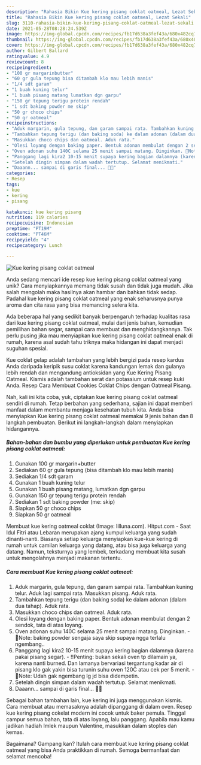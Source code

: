 ```yaml
---
description: "Rahasia Bikin Kue kering pisang coklat oatmeal, Lezat Sekali"
title: "Rahasia Bikin Kue kering pisang coklat oatmeal, Lezat Sekali"
slug: 3110-rahasia-bikin-kue-kering-pisang-coklat-oatmeal-lezat-sekali
date: 2021-05-28T08:28:24.539Z
image: https://img-global.cpcdn.com/recipes/fb17d638a3fef43a/680x482cq70/kue-kering-pisang-coklat-oatmeal-foto-resep-utama.jpg
thumbnail: https://img-global.cpcdn.com/recipes/fb17d638a3fef43a/680x482cq70/kue-kering-pisang-coklat-oatmeal-foto-resep-utama.jpg
cover: https://img-global.cpcdn.com/recipes/fb17d638a3fef43a/680x482cq70/kue-kering-pisang-coklat-oatmeal-foto-resep-utama.jpg
author: Gilbert Ballard
ratingvalue: 4.9
reviewcount: 8
recipeingredient:
- "100 gr margarinbutter"
- "60 gr gula tepung bisa ditambah klo mau lebih manis"
- "1/4 sdt garam"
- "1 buah kuning telur"
- "1 buah pisang matang lumatkan dgn garpu"
- "150 gr tepung terigu protein rendah"
- "1 sdt baking powder me skip"
- "50 gr choco chips"
- "50 gr oatmeal"
recipeinstructions:
- "Aduk margarin, gula tepung, dan garam sampai rata. Tambahkan kuning telur. Aduk lagi sampai rata. Masukkan pisang. Aduk rata."
- "Tambahkan tepung terigu (dan baking soda) ke dalam adonan (dalam dua tahap). Aduk rata."
- "Masukkan choco chips dan oatmeal. Aduk rata."
- "Olesi loyang dengan baking paper. Bentuk adonan membulat dengan 2 sendok, tata di atas loyang."
- "Oven adonan suhu 140C selama 25 menit sampai matang. Dinginkan. 🔅Note: baking powder sengaja saya skip supaya ngga terlalu ngembang.."
- "Panggang lagi kira2 10-15 menit supaya kering bagian dalamnya (karena pakai pisang segar).  ‼️Penting: bukan sekali oven tp dilamain ya, karena nanti burned. Dan lamanya bervariasi tergantung kadar air di pisang klo gak yakin bisa turunin suhu oven 120C atau cek per 5 menit. 🔅Note: Udah gak ngembang lg jd bisa didempetin."
- "Setelah dingin simpan dalam wadah tertutup. Selamat menikmati."
- "Daaann... sampai di garis final... 🎊🎉"
categories:
- Resep
tags:
- kue
- kering
- pisang

katakunci: kue kering pisang 
nutrition: 119 calories
recipecuisine: Indonesian
preptime: "PT19M"
cooktime: "PT46M"
recipeyield: "4"
recipecategory: Lunch

---
```



![Kue kering pisang coklat oatmeal](https://img-global.cpcdn.com/recipes/fb17d638a3fef43a/680x482cq70/kue-kering-pisang-coklat-oatmeal-foto-resep-utama.jpg)

Anda sedang mencari ide resep kue kering pisang coklat oatmeal yang unik? Cara menyiapkannya memang tidak susah dan tidak juga mudah. Jika salah mengolah maka hasilnya akan hambar dan bahkan tidak sedap. Padahal kue kering pisang coklat oatmeal yang enak seharusnya punya aroma dan cita rasa yang bisa memancing selera kita.

Ada beberapa hal yang sedikit banyak berpengaruh terhadap kualitas rasa dari kue kering pisang coklat oatmeal, mulai dari jenis bahan, kemudian pemilihan bahan segar, sampai cara membuat dan menghidangkannya. Tak perlu pusing jika mau menyiapkan kue kering pisang coklat oatmeal enak di rumah, karena asal sudah tahu triknya maka hidangan ini dapat menjadi suguhan spesial.

Kue coklat gelap adalah tambahan yang lebih bergizi pada resep kardus Anda daripada keripik susu coklat karena kandungan lemak dan gulanya lebih rendah dan mengandung antioksidan yang Kue Kering Pisang Oatmeal. Kismis adalah tambahan serat dan potassium untuk resep kuki Anda. Resep Cara Membuat Cookies Coklat Chips dengan Oatmeal Pisang.


Nah, kali ini kita coba, yuk, ciptakan kue kering pisang coklat oatmeal sendiri di rumah. Tetap berbahan yang sederhana, sajian ini dapat memberi manfaat dalam membantu menjaga kesehatan tubuh kita. Anda bisa menyiapkan Kue kering pisang coklat oatmeal memakai 9 jenis bahan dan 8 langkah pembuatan. Berikut ini langkah-langkah dalam menyiapkan hidangannya.

<!--inarticleads1-->

##### Bahan-bahan dan bumbu yang diperlukan untuk pembuatan Kue kering pisang coklat oatmeal:

1. Gunakan 100 gr margarin+butter
1. Sediakan 60 gr gula tepung (bisa ditambah klo mau lebih manis)
1. Sediakan 1/4 sdt garam
1. Gunakan 1 buah kuning telur
1. Gunakan 1 buah pisang matang, lumatkan dgn garpu
1. Gunakan 150 gr tepung terigu protein rendah
1. Sediakan 1 sdt baking powder (me: skip)
1. Siapkan 50 gr choco chips
1. Siapkan 50 gr oatmeal


Membuat kue kering oatmeal coklat (Image: lilluna.com). Hitput.com - Saat Idul Fitri atau Lebaran merupakan ajang kumpul keluarga yang sudah dinanti-nanti. Biasanya setiap keluarga menyiapkan kue-kue kering di rumah untuk camilan keluarga yang datang, atau bisa juga keluarga yang datang. Namun, teksturnya yang lembek, terkadang membuat kita susah untuk mengolahnya menjadi makanan tertentu. 

<!--inarticleads2-->

##### Cara membuat Kue kering pisang coklat oatmeal:

1. Aduk margarin, gula tepung, dan garam sampai rata. Tambahkan kuning telur. Aduk lagi sampai rata. Masukkan pisang. Aduk rata.
1. Tambahkan tepung terigu (dan baking soda) ke dalam adonan (dalam dua tahap). Aduk rata.
1. Masukkan choco chips dan oatmeal. Aduk rata.
1. Olesi loyang dengan baking paper. Bentuk adonan membulat dengan 2 sendok, tata di atas loyang.
1. Oven adonan suhu 140C selama 25 menit sampai matang. Dinginkan. - 🔅Note: baking powder sengaja saya skip supaya ngga terlalu ngembang..
1. Panggang lagi kira2 10-15 menit supaya kering bagian dalamnya (karena pakai pisang segar).  - ‼️Penting: bukan sekali oven tp dilamain ya, karena nanti burned. Dan lamanya bervariasi tergantung kadar air di pisang klo gak yakin bisa turunin suhu oven 120C atau cek per 5 menit. - 🔅Note: Udah gak ngembang lg jd bisa didempetin.
1. Setelah dingin simpan dalam wadah tertutup. Selamat menikmati.
1. Daaann... sampai di garis final... 🎊🎉


Sebagai bahan tambahan lain, kue kering ini juga menggunakan kismis. Cara membuat atau memasaknya adalah dipanggang di dalam oven. Resep kue kering pisang cokelat modern ini cocok untuk baker pemula. Tinggal campur semua bahan, tata di atas loyang, lalu panggang. Apabila mau kamu jadikan hadiah Imlek maupun Valentine, masukkan dalam stoples dan kemas. 

Bagaimana? Gampang kan? Itulah cara membuat kue kering pisang coklat oatmeal yang bisa Anda praktikkan di rumah. Semoga bermanfaat dan selamat mencoba!
